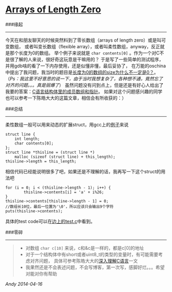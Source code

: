 [Arrays of Length Zero](http://gcc.gnu.org/onlinedocs/gcc/Zero-Length.html)
===

###缘起

---
今天在和朋友聊天的时候突然料到了零长数组（arrays of length zero）或是叫可变数组，
或者叫变长数组（flexible array），或者叫柔性数组，anyway，反正就是那个长度为0的数组。
举个例子来说就是 `char contents[0]` 。作为一个对C不是很了解的人来说，很好奇这玩意是干嘛用的？
于是写了一些简单的测试程序，并用gdb啥的看了一下内存使用，还是似懂非懂，最后妥协了，
在万能的oschina中提出了我问题，我当时的题目是[长度为0的数组的size为什么不一定是0？](http://www.oschina.net/question/1470892_151368)。
（*Ps：我这里不好意思的说一下，由于当时我想复杂了，各种想不通，竟然忘了对齐的问题。。。真是弱爆了*）
虽然问题没有问到点上，但是还是有好心人给出了我要的答案：[C语言结构体里的成员数组和指针](http://coolshell.cn/articles/11377.html)。
如果对这个问题感兴趣的同学也可以参考一下陈皓大大的这篇文章，相信会有所收获的：）

###总结

---
柔性数组一般可以用来动态的扩展struct，用gcc上的[例子](http://gcc.gnu.org/onlinedocs/gcc/Zero-Length.html)来说
	
	struct line {
		int length;
		char contents[0];
	};
	struct line *thisline = (struct line *)
		malloc (sizeof (struct line) + this_length);
	thisline->length = this_length;

相信代码已经能说明很多了吧，如果还是不理解的话，我再写一下这个struct的用法吧

	for (i = 0; i < (thisline->length - 1); i++) {
			thisline->contents[i] = 'a' + i%26;
	}
	thisline->contents[thisline->length - 1] = 0;
	//数组长10位，最后一位置为'\0'，所以应该只会输出9个字符
	puts(thisline->contents);

具体的test code可以在[边上的test.c](test.c)中看到。

###零碎

---
> - 对数组 `char c[10]` 来说，c和&c是一样的，都是c[0]的地址
> - 对于一个结构体中有short或者uint8_t的类型的变量时，有可能需要考虑对齐问题，
具体可参考陈皓大大的[深入理解C语言](http://coolshell.cn/articles/5761.html)一文
> - 我果然还是不会表述问题，不会写博客，第一次写，感脚好烂。。。希望对能对你有帮助

*Andy 2014-04-16*
